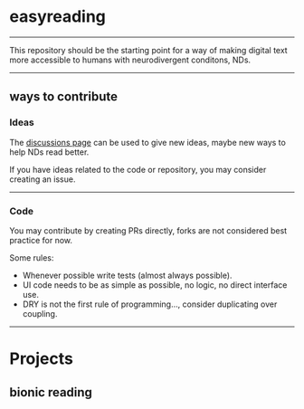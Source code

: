 # easyreading
___

This repository should be the starting point for a way of making digital text more accessible to humans with neurodivergent conditons, NDs.
___
## ways to contribute

### Ideas
The [discussions page](https://github.com/SilenLoc/easyreading/discussions) can be used to give new ideas, maybe new ways to help NDs read better.

If you have ideas related to the code or repository, you may consider creating an issue.
___
### Code

You may contribute by creating PRs directly, forks are not considered best practice for now.

Some rules:
- Whenever possible write tests (almost always possible).
- UI code needs to be as simple as possible, no logic, no direct interface use.
- DRY is not the first rule of programming..., consider duplicating over coupling.
___
# Projects

## bionic reading






